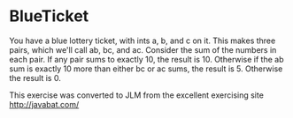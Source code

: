 # BlueTicket #
You have a
blue lottery ticket, with ints a, b, and c on it. This makes three
pairs, which we'll call ab, bc, and ac. Consider the sum of the numbers
in each pair. If any pair sums to exactly 10, the result is 10.
Otherwise if the ab sum is exactly 10 more than either bc or ac sums,
the result is 5. Otherwise the result is 0.

This exercise was converted to JLM from the excellent exercising site http://javabat.com/

